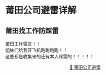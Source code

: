 # 莆田公司避雷详解
## 莆田找工作防踩雷

莆田工作雷区！！<br>
姐妹们给我开飞机跑跑跑跑！！<br>
这些都是收集来的还有本人踩雷的！！！！！<br>
<p align="center">
 <a href="https://bileigongsi.github.io/putian-bilei/">📜 莆田公司避雷</a>
</p>
